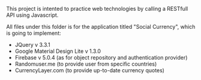 This project is intented to practice web technologies by calling a RESTfull API using Javascript.

All files under this folder is for the application titled "Social Currency", which is going to implement:

- JQuery v 3.3.1
- Google Material Design Lite v 1.3.0
- Firebase v 5.0.4 (as for object repository and authentication provider) 
- Randomuser.me (to provide user from specific countries)
- CurrencyLayer.com (to provide up-to-date currency quotes)

